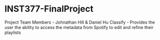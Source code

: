# INST377-FinalProject
Project Team Members - Johnathan Hill & Daniel Hu
Classify - Provides the user the ability to access the metadata from Spotify to edit and refine their playlists 
